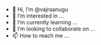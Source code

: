 - 👋 Hi, I’m @vajraanugu
- 👀 I’m interested in ...
- 🌱 I’m currently learning ...
- 💞️ I’m looking to collaborate on ...
- 📫 How to reach me ...

<!---
vajraanugu/vajraanugu is a ✨ special ✨ repository because its `README.md` (this file) appears on your GitHub profile.
You can click the Preview link to take a look at your changes.
--->

